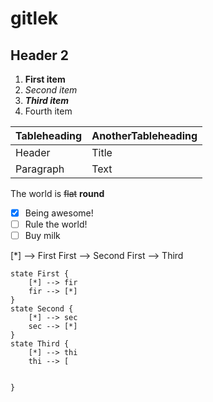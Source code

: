 # gitlek

## Header 2

1. **First item**
2. *Second item*
3. ***Third item***
4. Fourth item

| **Tableheading** | **AnotherTableheading** |
|------------------|-------------------------|
| Header           | Title                   |
| Paragraph        | Text                    |

The world is ~~flat~~ **round**

-[x] Being awesome!
-[ ] Rule the world!
-[ ] Buy milk

[*] --> First
    First --> Second
    First --> Third

    state First {
        [*] --> fir
        fir --> [*]
    }
    state Second {
        [*] --> sec
        sec --> [*]
    }
    state Third {
        [*] --> thi
        thi --> [
    

    }
